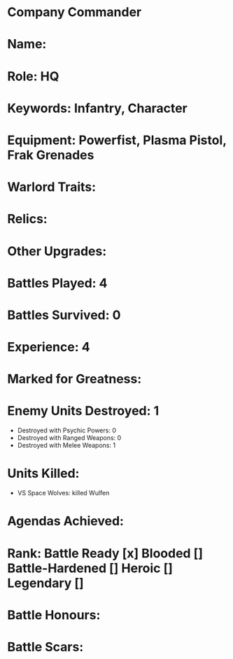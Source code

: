 # Company Commander

# Name: 
# Role: HQ
# Keywords: Infantry, Character
# Equipment: Powerfist, Plasma Pistol, Frak Grenades
# Warlord Traits:
# Relics:
# Other Upgrades:

# Battles Played: 4
# Battles Survived: 0
# Experience: 4
# Marked for Greatness:
# Enemy Units Destroyed: 1
  * Destroyed with Psychic Powers: 0 
  * Destroyed with Ranged Weapons: 0 
  * Destroyed with Melee Weapons: 1
# Units Killed: 
  * VS Space Wolves: killed Wulfen
# Agendas Achieved:


# Rank: Battle Ready [x] Blooded [] Battle-Hardened [] Heroic [] Legendary []

# Battle Honours: 
# Battle Scars: